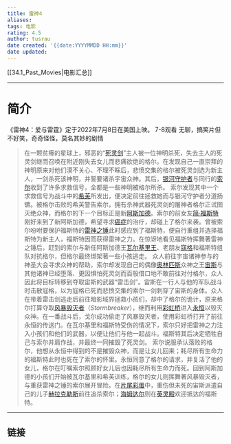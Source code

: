 ```yaml
---
title: 雷神4
aliases: 
tags: 电影
rating: 4.5
author: tusrau
date created: '{{date:YYYYMMDD HH:mm}}'
date updated: 
---
```


[[34.1_Past_Movies|电影汇总]]



---

# 简介
《雷神4：爱与雷霆》定于2022年7月8日在美国上映。
7-8观看
无聊，搞笑片但不好笑，奇奇怪怪，莫名其妙的剧情


>在一颗贫瘠的星球上，邪恶的“[死灵剑](https://zh.wikipedia.org/w/index.php?title=%E6%AD%BB%E9%9D%88%E5%8A%8D&action=edit&redlink=1)”主人被一位神明杀死，失去主人的死灵剑继而召唤在附近刚失去女儿而悲痛欲绝的格尔。在发现自己一直崇拜的神明原来对他们漠不关心、不理不睬后，悲愤交集的格尔被死灵剑选为新主人，一剑杀死该神明，并誓要诸杀宇宙众神。其后，[银河守护者](https://zh.wikipedia.org/wiki/%E6%98%9F%E9%9A%9B%E7%95%B0%E6%94%BB%E9%9A%8A_(2008%E5%B9%B4) "银河守护者 (2008年)")与同行的[索尔](https://zh.wikipedia.org/wiki/%E7%B4%A2%E7%88%BE_(%E6%BC%AB%E5%A8%81%E6%BC%AB%E7%95%AB) "索尔 (漫威漫画)")收到了许多求救信号，全都是一些神明被格尔所杀。
>索尔发现其中一个求救信号为战斗中的[希芙](https://zh.wikipedia.org/wiki/%E5%B8%8C%E8%8A%99_(%E6%BC%AB%E5%A8%81%E6%BC%AB%E7%95%AB) "希芙 (漫威漫画)")所发出，便决定前往拯救她而与银河守护者分道扬镳。被格尔击败的希芙警告索尔，拥有杀神武器死灵剑的屠神者格尔正试图灭绝众神，而格尔的下一个目标正是新[阿斯加德](https://zh.wikipedia.org/wiki/%E9%98%BF%E6%96%AF%E5%98%89%E7%89%B9 "阿斯加德")。索尔的前女友[简·福斯特](https://zh.wikipedia.org/wiki/%E7%8F%8D%C2%B7%E4%BD%9B%E6%96%AF%E7%89%B9 "简·福斯特")刚好来到了新阿斯加德，希望寻求[癌症](https://zh.wikipedia.org/wiki/%E7%99%8C%E7%97%87 "癌症")的治疗，却碰上了格尔来袭。曾被索尔吩咐要保护福斯特的[雷神之锤](https://zh.wikipedia.org/w/index.php?title=%E9%9B%B7%E7%A5%9E%E4%B9%8B%E9%8E%9A_(%E6%BC%AB%E5%A8%81%E6%BC%AB%E7%95%AB)&action=edit&redlink=1)此时感应到了福斯特，便自行重组并选择福斯特为新主人，福斯特因而获得雷神之力。在惊讶地看见福斯特挥舞著雷神之锤后，赶到的索尔与新任阿斯加德王[瓦尔基里王](https://zh.wikipedia.org/wiki/%E5%A5%B3%E6%AD%A6%E7%A5%9E_(%E6%BC%AB%E5%A8%81%E6%BC%AB%E7%95%AB) "女武神 (漫威漫画)")、老朋友[寇格](https://zh.wikipedia.org/w/index.php?title=%E5%AF%87%E6%A0%BC_(%E8%A7%92%E8%89%B2)&action=edit&redlink=1)和福斯特组队对抗格尔，但格尔最终绑架著一些小孩逃走。
>众人前往宇宙诸神参与的神圣大会寻求众神的帮助，索尔却发现自己的偶像[奥林匹斯](https://zh.wikipedia.org/w/index.php?title=%E5%A5%A7%E6%9E%97%E5%8C%B9%E6%96%AF_(%E6%BC%AB%E5%A8%81%E6%BC%AB%E7%95%AB)&action=edit&redlink=1)众神之王[宙斯](https://zh.wikipedia.org/w/index.php?title=%E5%AE%99%E6%96%AF_(%E6%BC%AB%E5%A8%81%E6%BC%AB%E7%95%AB)&action=edit&redlink=1)与其他诸神已经堕落、更因惧怕死灵剑而百般借口地不敢前往对付格尔，众人因此将目标转移到夺取宙斯的武器“雷击剑”。宙斯在一行人与他的军队战斗时击散寇格，以为寇格已死而悲愤交集的索尔一剑刺穿了宙斯的身体。众人在带着雷击剑逃走后前往暗影域界拯救小孩们，却中了格尔的诡计，原来格尔打算夺取[风暴毁灭者](https://zh.wikipedia.org/wiki/%E8%B2%9D%E5%A1%94%C2%B7%E9%9B%B7%C2%B7%E6%AF%94%E7%88%BE "贝塔·雷·贝尔")（_Stormbreaker_），继而利用[彩虹桥](https://zh.wikipedia.org/wiki/%E5%BD%A9%E8%99%B9%E6%A9%8B_(%E5%8C%97%E6%AD%90%E7%A5%9E%E8%A9%B1) "彩虹桥 (北欧神话)")进入[永恒](https://zh.wikipedia.org/wiki/%E6%B0%B8%E6%81%86_(%E6%BC%AB%E7%95%AB) "永恒 (漫画)")以毁灭众神。在一番战斗后，戈尔成功偷走了风暴毁灭者，使用彩虹桥打开了前往永恒的传送门。在瓦尔基里和福斯特受伤的情况下，索尔只好把雷神之力注入小孩们和他们的武器，以便让他们与他一起战斗。福斯特其后决定牺牲自己与索尔并肩作战，并最终一同摧毁了死灵剑。
>索尔说服承认落败的格尔，他想从永恒中得到的不是摧毁众神，而是让女儿回来；耗尽所有生命力的福斯特此时也死在了索尔的怀里。永恒同意了格尔的请求，并复活了他的女儿，格尔在叮嘱索尔照顾好女儿后也因耗尽所有生命力而死。回到阿斯加德的小孩们开始被瓦尔基里和希芙训练，格尔的女儿则挥舞著风暴毁灭者，与重获雷神之锤的索尔展开冒险。在[片尾彩蛋](https://zh.wikipedia.org/wiki/%E7%89%87%E5%B0%BE%E5%BD%A9%E8%9B%8B "片尾彩蛋")中，重伤但未死的宙斯派遣自己的儿子[赫拉克勒斯](https://zh.wikipedia.org/wiki/%E8%B5%AB%E6%8B%89%E5%85%8B%E5%8B%92%E6%96%AF_(%E6%BC%AB%E5%A8%81%E6%BC%AB%E7%95%AB) "赫拉克勒斯 (漫威漫画)")前往追杀索尔；[海姆达尔](https://zh.wikipedia.org/wiki/%E6%B5%B7%E5%A7%86%E9%81%94%E7%88%BE_(%E6%BC%AB%E5%A8%81%E6%BC%AB%E7%95%AB) "海姆达尔 (漫威漫画)")则在[英灵殿](https://zh.wikipedia.org/wiki/%E7%93%A6%E7%88%BE%E5%93%88%E6%8B%89 "瓦尔哈拉")欢迎抵达的福斯特。

---

## 链接
